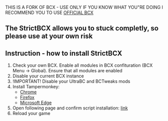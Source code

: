 THIS IS A FORK OF BCX - USE ONLY IF YOU KNOW WHAT YOU"RE DOING
I RECOMMEND YOU TO USE [OFFICIAL BCX](https://jomshir98.github.io/bondage-club-extended/)

## The StrictBCX allows you to stuck completly, so please use at your own risk

## Instruction - how to install StrictBCX

1. Check your own BCX. Enable all modules in BCX confituration (BCX Menu -> Global). Ensure that all modules are enabled
2. Disable your current BCX instance
3. !IMPORTANT! Disable your UltraBC and BCTweaks mods
4. Install Tampermonkey:
    - [Chrome](https://chrome.google.com/webstore/detail/tampermonkey/dhdgffkkebhmkfjojejmpbldmpobfkfo)
    - [Firefox](https://addons.mozilla.org/en-US/firefox/addon/tampermonkey/)
    - [Microsoft Edge](https://microsoftedge.microsoft.com/addons/detail/tampermonkey/iikmkjmpaadaobahmlepeloendndfphd)
5. Open following page and confirm script installation: [link](https://kinksideofthemoon.github.io/StrictBCX.github.io/devel/bcxloader.user.js)
6. Reload your game


